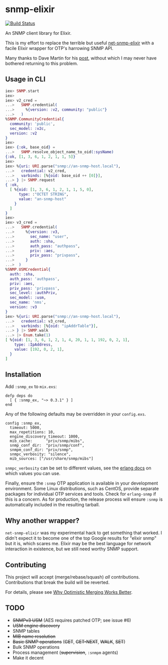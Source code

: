 # snmp-elixir

[![Build Status](https://gitlab.com/jonnystorm/snmp-elixir/badges/master/pipeline.svg)](https://gitlab.com/jonnystorm/snmp-elixir/commits/master)

An SNMP client library for Elixir.

This is my effort to replace the terrible but useful
[net-snmp-elixir](https://gitlab.com/jonnystorm/net-snmp-elixir)
with a facile Elixir wrapper for OTP's harrowing SNMP API.

Many thanks to Dave Martin for his
[post](https://groups.google.com/forum/#!topic/elixir-lang-talk/lGWGXFoUVvc),
without which I may never have bothered returning to this
problem.

## Usage in CLI

```elixir
iex> SNMP.start
iex>
iex> v2_cred =
...>   SNMP.credential(
...>     %{version: :v2, community: "public"}
...>   )
%SNMP.CommunityCredential{
  community: 'public',
  sec_model: :v2c,
  version: :v2
}
iex>
iex> {:ok, base_oid} =
...>   SNMP.resolve_object_name_to_oid(:sysName)
{:ok, [1, 3, 6, 1, 2, 1, 1, 5]}
iex>
iex> %{uri: URI.parse("snmp://an-snmp-host.local"),
...>   credential: v2_cred,
...>   varbinds: [%{oid: base_oid ++ [0]}],
...> } |> SNMP.request
{ :ok,
  [ %{oid: [1, 3, 6, 1, 2, 1, 1, 5, 0],
      type: :"OCTET STRING",
      value: "an-snmp-host"
    }
  ]
}
iex>
iex> v3_cred =
...>   SNMP.credential(
...>     %{version: :v3,
...>       sec_name: "user",
...>       auth: :sha,
...>       auth_pass: "authpass",
...>       priv: :aes,
...>       priv_pass: "privpass",
...>     }
...>  )
%SNMP.USMCredential{
  auth: :sha,
  auth_pass: 'authpass',
  priv: :aes,
  priv_pass: 'privpass',
  sec_level: :authPriv,
  sec_model: :usm,
  sec_name: 'nms',
  version: :v3
}
iex> %{uri: URI.parse("snmp://an-snmp-host.local"),
...>   credential: v3_cred,
...>   varbinds: [%{oid: "ipAddrTable"}],
...> } |> SNMP.walk
...> |> Enum.take(1)
[ %{oid: [1, 3, 6, 1, 2, 1, 4, 20, 1, 1, 192, 0, 2, 1],
    type: :IpAddress,
    value: [192, 0, 2, 1],
  }
]
```

## Installation

Add `:snmp_ex` to `mix.exs`:

```
defp deps do
  [ { :snmp_ex, "~> 0.3.1" } ]
end
```

Any of the following defaults may be overridden in your
`config.exs`.

```
config :snmp_ex,
  timeout: 5000,
  max_repetitions: 10,
  engine_discovery_timeout: 1000,
  mib_cache:      "priv/snmp/mibs",
  snmp_conf_dir:  "priv/snmp/conf",
  snmpm_conf_dir: "priv/snmp",
  snmpc_verbosity: "silence",
  mib_sources: ["/usr/share/snmp/mibs"]
```

`snmpc_verbosity` can be set to different values, see the [erlang docs](http://erlang.org/doc/man/snmpc.html) on which values you can use.

Finally, ensure the `:snmp` OTP application is available in
your development environment. Some Linux distributions, such
as CentOS, provide separate packages for individual OTP
services and tools. Check for `erlang-snmp` if this is a
concern. As for production, the release process will ensure
`:snmp` is automatically included in the resulting tarball.

## Why another wrapper?

`net-snmp-elixir` was my experimental hack to get something
that worked. I didn't expect it to become one of the top
Google results for "elixir snmp" but it is, which scares me.
Elixir may be the best language for network interaction in
existence, but we still need worthy SNMP support.

## Contributing

This project will accept (merge/rebase/squash) *all*
contributions. Contributions that break the build will be
reverted.

For details, please see [Why Optimistic Merging Works
Better](http://hintjens.com/blog:106).

## TODO

* ~~SNMPv3 USM~~ (AES requires patched OTP; see issue #6)
* ~~USM engine discovery~~
* SNMP tables
* ~~MIB name resolution~~
* ~~Basic SNMP operations~~ (~~GET~~, ~~GET-NEXT~~, ~~WALK~~, ~~SET~~)
* Bulk SNMP operations
* Process management (~~supervision~~, `:snmpm` agents)
* Make it decent

